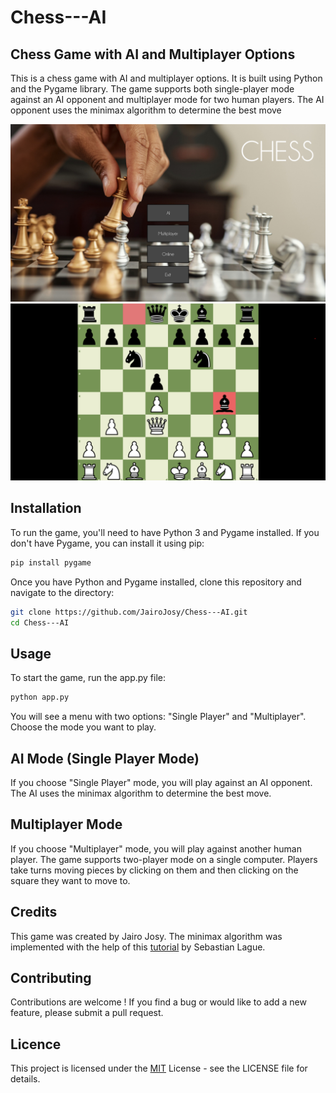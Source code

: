 # Chess---AI

## Chess Game with AI and Multiplayer Options

This is a chess game with AI and multiplayer options. It is built using Python and the Pygame library. The game supports both single-player mode against an AI opponent and multiplayer mode for two human players. The AI opponent uses the minimax algorithm to determine the best move

![Screenshot](Scrn.png)
![Screenshot](Screenshot.png)


## Installation

To run the game, you'll need to have Python 3 and Pygame installed. If you don't have Pygame, you can install it using pip:

```bash
pip install pygame
```

Once you have Python and Pygame installed, clone this repository and navigate to the directory:

```bash
git clone https://github.com/JairoJosy/Chess---AI.git
cd Chess---AI
```

## Usage

To start the game, run the app.py file:
```bash
python app.py
```

You will see a menu with two options: "Single Player" and "Multiplayer". Choose the mode you want to play.

## AI Mode (Single Player Mode)

If you choose "Single Player" mode, you will play against an AI opponent. The AI uses the minimax algorithm to determine the best move.

## Multiplayer Mode

If you choose "Multiplayer" mode, you will play against another human player. The game supports two-player mode on a single computer. Players take turns moving pieces by clicking on them and then clicking on the square they want to move to.

## Credits
This game was created by Jairo Josy. The minimax algorithm was implemented with the help of this [tutorial](https://www.youtube.com/watch?v=l-hh51ncgDI) by Sebastian Lague.

## Contributing

Contributions are welcome ! If you find a bug or would like to add a new feature, please submit a pull request.

## Licence

This project is licensed under the [MIT](https://choosealicense.com/licenses/mit/) License - see the LICENSE file for details.


